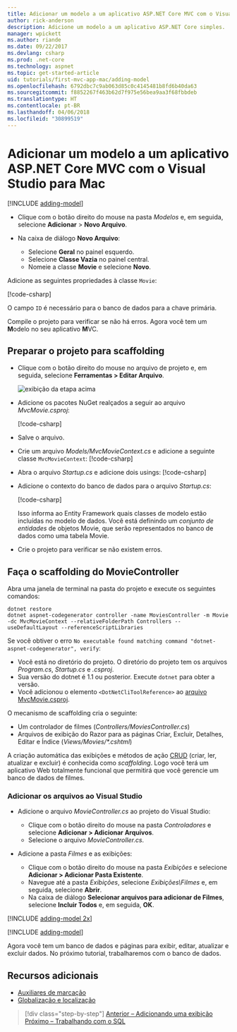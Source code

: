 ```yaml
---
title: Adicionar um modelo a um aplicativo ASP.NET Core MVC com o Visual Studio para Mac
author: rick-anderson
description: Adicione um modelo a um aplicativo ASP.NET Core simples.
manager: wpickett
ms.author: riande
ms.date: 09/22/2017
ms.devlang: csharp
ms.prod: .net-core
ms.technology: aspnet
ms.topic: get-started-article
uid: tutorials/first-mvc-app-mac/adding-model
ms.openlocfilehash: 6792dbc7c9ab063d85c0c4145481b8fd6b40da63
ms.sourcegitcommit: f8852267f463b62d7f975e56bea9aa3f68fbbdeb
ms.translationtype: HT
ms.contentlocale: pt-BR
ms.lasthandoff: 04/06/2018
ms.locfileid: "30899519"
---
```

# <a name="add-a-model-to-an-aspnet-core-mvc-app-with-visual-studio-for-mac"></a>Adicionar um modelo a um aplicativo ASP.NET Core MVC com o Visual Studio para Mac

[!INCLUDE [adding-model](../../includes/mvc-intro/adding-model1.md)]

* Clique com o botão direito do mouse na pasta *Modelos* e, em seguida, selecione **Adicionar** > **Novo Arquivo**. 
* Na caixa de diálogo **Novo Arquivo**:

  * Selecione **Geral** no painel esquerdo.
  * Selecione **Classe Vazia** no painel central.
  * Nomeie a classe **Movie** e selecione **Novo**.

Adicione as seguintes propriedades à classe `Movie`:

[!code-csharp[](../../tutorials/first-mvc-app/start-mvc/sample/MvcMovie/Models/MovieNoEF.cs?name=snippet_1)]

O campo `ID` é necessário para o banco de dados para a chave primária.

Compile o projeto para verificar se não há erros. Agora você tem um **M**odelo no seu aplicativo **M**VC.

## <a name="prepare-the-project-for-scaffolding"></a>Preparar o projeto para scaffolding

- Clique com o botão direito do mouse no arquivo de projeto e, em seguida, selecione **Ferramentas > Editar Arquivo**.

  ![exibição da etapa acima](adding-model/_static/1.png)

- Adicione os pacotes NuGet realçados a seguir ao arquivo *MvcMovie.csproj*:
             
  [!code-csharp[](../first-mvc-app-xplat/start-mvc/sample/MvcMovie/MvcMovie.csproj?highlight=7,10)]

- Salve o arquivo.

- Crie um arquivo *Models/MvcMovieContext.cs* e adicione a seguinte classe `MvcMovieContext`:  [!code-csharp[](../../tutorials/first-mvc-app-xplat/start-mvc/sample/MvcMovie/Models/MvcMovieContext.cs)]
   
- Abra o arquivo *Startup.cs* e adicione dois usings:  [!code-csharp[](../../tutorials/first-mvc-app-xplat/start-mvc/sample/MvcMovie/Startup.cs?name=snippet1&highlight=1,2)]

- Adicione o contexto do banco de dados para o arquivo *Startup.cs*:

   [!code-csharp[](../../tutorials/first-mvc-app-xplat/start-mvc/sample/MvcMovie/Startup.cs?name=snippet2&highlight=6-7)]

  Isso informa ao Entity Framework quais classes de modelo estão incluídas no modelo de dados. Você está definindo um *conjunto de entidades* de objetos Movie, que serão representados no banco de dados como uma tabela Movie.

- Crie o projeto para verificar se não existem erros.

## <a name="scaffold-the-moviecontroller"></a>Faça o scaffolding do MovieController

Abra uma janela de terminal na pasta do projeto e execute os seguintes comandos:

```
dotnet restore
dotnet aspnet-codegenerator controller -name MoviesController -m Movie -dc MvcMovieContext --relativeFolderPath Controllers --useDefaultLayout --referenceScriptLibraries 
```
Se você obtiver o erro `No executable found matching command "dotnet-aspnet-codegenerator", verify`:

 * Você está no diretório do projeto. O diretório do projeto tem os arquivos *Program.cs*, *Startup.cs* e *.csproj*.
 * Sua versão do dotnet é 1.1 ou posterior. Execute `dotnet` para obter a versão.
 * Você adicionou o elemento `<DotNetCliToolReference>` ao [arquivo MvcMovie.csproj](#prepare-the-project-for-scaffolding).
 
<!--
> [!NOTE]
> If you get an error when the scaffolding command runs, see [issue 444 in the scaffolding repository](https://github.com/aspnet/scaffolding/issues/444) for a workaround.
-->

O mecanismo de scaffolding cria o seguinte:

* Um controlador de filmes (*Controllers/MoviesController.cs*)
* Arquivos de exibição do Razor para as páginas Criar, Excluir, Detalhes, Editar e Índice (*Views/Movies/\*.cshtml*)

A criação automática das exibições e métodos de ação [CRUD](https://wikipedia.org/wiki/Create,_read,_update_and_delete) (criar, ler, atualizar e excluir) é conhecida como *scaffolding*. Logo você terá um aplicativo Web totalmente funcional que permitirá que você gerencie um banco de dados de filmes.

### <a name="add-the-files-to-visual-studio"></a>Adicionar os arquivos ao Visual Studio

* Adicione o arquivo *MovieController.cs* ao projeto do Visual Studio:

  * Clique com o botão direito do mouse na pasta *Controladores* e selecione **Adicionar > Adicionar Arquivos**.
  * Selecione o arquivo *MovieController.cs*.

* Adicione a pasta *Filmes* e as exibições:

  * Clique com o botão direito do mouse na pasta *Exibições* e selecione **Adicionar > Adicionar Pasta Existente**.
  * Navegue até a pasta *Exibições*, selecione *Exibições\Filmes* e, em seguida, selecione **Abrir**.
  * Na caixa de diálogo **Selecionar arquivos para adicionar de Filmes**, selecione **Incluir Todos** e, em seguida, **OK**.

[!INCLUDE [adding-model 2x](../../includes/mvc-intro/adding-model2xp.md)]

[!INCLUDE [adding-model](../../includes/mvc-intro/adding-model3.md)]

Agora você tem um banco de dados e páginas para exibir, editar, atualizar e excluir dados. No próximo tutorial, trabalharemos com o banco de dados.

## <a name="additional-resources"></a>Recursos adicionais

* [Auxiliares de marcação](xref:mvc/views/tag-helpers/intro)
* [Globalização e localização](xref:fundamentals/localization)

> [!div class="step-by-step"]
> [Anterior – Adicionando uma exibição](adding-view.md)
> [Próximo – Trabalhando com o SQL](working-with-sql.md)  
